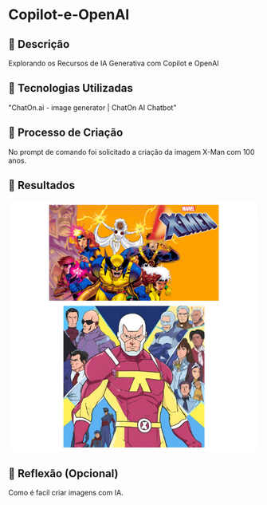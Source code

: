 # Copilot-e-OpenAI

## 📒 Descrição
Explorando os Recursos de IA Generativa com Copilot e OpenAI

## 🤖 Tecnologias Utilizadas
"ChatOn.ai - image generator | ChatOn AI Chatbot"

## 🧐 Processo de Criação
No prompt de comando foi solicitado a criação da imagem X-Man com 100 anos.

## 🚀 Resultados

![ChatOn image](https://github.com/virginia-silva/Copilot-e-OpenAI/blob/main/xman%201.png)


## 💭 Reflexão (Opcional)
Como é facil criar imagens com IA.

